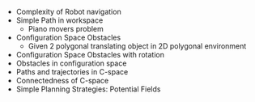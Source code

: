 - Complexity of Robot navigation
- Simple Path in workspace
  - Piano movers problem
- Configuration Space Obstacles
  - Given 2 polygonal translating object in 2D polygonal environment
- Configuration Space Obstacles with rotation
- Obstacles in configuration space
- Paths and trajectories in C-space
- Connectedness of C-space
- Simple Planning Strategies: Potential Fields

